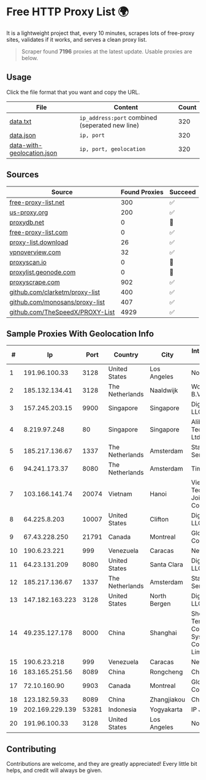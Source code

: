 
# Free HTTP Proxy List 🌍

It is a lightweight project that, every 10 minutes, scrapes lots of free-proxy sites, validates if it works, and serves a clean proxy list.


> Scraper found **7196** proxies at the latest update. Usable proxies are below.

## Usage

Click the file format that you want and copy the URL.


|File|Content|Count|
|----|-------|-----|
|[data.txt](https://raw.githubusercontent.com/themiralay/Proxy-List-World/master/data.txt)|`ip_address:port` combined (seperated new line)|320|
|[data.json](https://raw.githubusercontent.com/themiralay/Proxy-List-World/master/data.json)|`ip, port`|320|
|[data-with-geolocation.json](https://raw.githubusercontent.com/themiralay/Proxy-List-World/master/data-with-geolocation.json)|`ip, port, geolocation`|320|

## Sources

|Source|Found Proxies|Succeed|
|------|-------------|-------|
|[free-proxy-list.net](https://free-proxy-list.net)|300|✅|
|[us-proxy.org](https://www.us-proxy.org)|200|✅|
|[proxydb.net](http://proxydb.net)|0|🚫|
|[free-proxy-list.com](https://free-proxy-list.com/?page=&port=&type%5B%5D=http&type%5B%5D=https&up_time=0&search=Search)|0|✅|
|[proxy-list.download](https://www.proxy-list.download/HTTP)|26|✅|
|[vpnoverview.com](https://vpnoverview.com/privacy/anonymous-browsing/free-proxy-servers)|32|✅|
|[proxyscan.io](https://www.proxyscan.io)|0|🚫|
|[proxylist.geonode.com](https://proxylist.geonode.com/api/proxy-list?limit=300&page=1&sort_by=lastChecked&sort_type=desc&protocols=http,https)|0|🚫|
|[proxyscrape.com](https://api.proxyscrape.com/v2/?request=displayproxies&protocol=http&timeout=10000&country=all&ssl=all&anonymity=all)|902|✅|
|[github.com/clarketm/proxy-list](https://raw.githubusercontent.com/clarketm/proxy-list/master/proxy-list-raw.txt)|400|✅|
|[github.com/monosans/proxy-list](https://raw.githubusercontent.com/monosans/proxy-list/main/proxies/http.txt)|407|✅|
|[github.com/TheSpeedX/PROXY-List](https://raw.githubusercontent.com/TheSpeedX/PROXY-List/master/http.txt)|4929|✅|


## Sample Proxies With Geolocation Info

|#|Ip|Port|Country|City|Internet Service Provider|
|-|--|----|-------|----|-------------------------|
|1|191.96.100.33|3128|United States|Los Angeles|NovoServe B.V.|
|2|185.132.134.41|3128|The Netherlands|Naaldwijk|WorldStream B.V.|
|3|157.245.203.15|9900|Singapore|Singapore|DigitalOcean, LLC|
|4|8.219.97.248|80|Singapore|Singapore|Alibaba (US) Technology Co., Ltd.|
|5|185.217.136.67|1337|The Netherlands|Amsterdam|Stallion Network Services Limited|
|6|94.241.173.37|8080|The Netherlands|Amsterdam|TimeWeb Ltd.|
|7|103.166.141.74|20074|Vietnam|Hanoi|Viet NAM Cloud Technology Joint Stock Company|
|8|64.225.8.203|10007|United States|Clifton|DigitalOcean, LLC|
|9|67.43.228.250|21791|Canada|Montreal|GloboTech Communications|
|10|190.6.23.221|999|Venezuela|Caracas|Net Uno|
|11|64.23.131.209|8080|United States|Santa Clara|DigitalOcean, LLC|
|12|185.217.136.67|1337|The Netherlands|Amsterdam|Stallion Network Services Limited|
|13|147.182.163.223|3128|United States|North Bergen|DigitalOcean, LLC|
|14|49.235.127.178|8000|China|Shanghai|Shenzhen Tencent Computer Systems Company Limited|
|15|190.6.23.218|999|Venezuela|Caracas|Net Uno|
|16|183.165.251.56|8089|China|Rongcheng|Chinanet|
|17|72.10.160.90|9903|Canada|Montreal|GloboTech Communications|
|18|123.182.59.33|8089|China|Zhangjiakou|China Telecom|
|19|202.169.229.139|53281|Indonesia|Yogyakarta|IP JMN Soho|
|20|191.96.100.33|3128|United States|Los Angeles|NovoServe B.V.|



## Contributing

Contributions are welcome, and they are greatly appreciated! Every
little bit helps, and credit will always be given.

